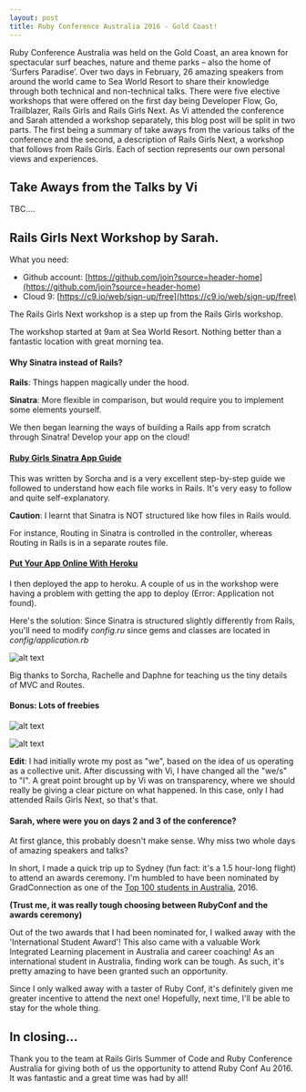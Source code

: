 ```yaml
---
layout: post
title: Ruby Conference Australia 2016 - Gold Coast!
---
```


Ruby Conference Australia was held on the Gold Coast, an area known for spectacular surf beaches, nature and theme parks – also the home of ‘Surfers Paradise’.  Over two days in February, 26 amazing speakers from around the world came to Sea World Resort to share their knowledge through both technical and non-technical talks.  There were five elective workshops that were offered on the first day being Developer Flow, Go, Trailblazer, Rails Girls and Rails Girls Next.  As Vi attended the conference and Sarah attended a workshop separately, this blog post will be split in two parts. The first being a summary of take aways from the various talks of the conference and the second, a description of Rails Girls Next, a workshop that follows from Rails Girls.  Each of section represents our own personal views and experiences.

## Take Aways from the Talks by Vi

TBC....

## Rails Girls Next Workshop by Sarah.

What you need:

- Github account: [https://github.com/join?source=header-home](https://github.com/join?source=header-home)
- Cloud 9: [https://c9.io/web/sign-up/free](https://c9.io/web/sign-up/free)

The Rails Girls Next workshop is a step up from the Rails Girls workshop. 

The workshop started at 9am at Sea World Resort. Nothing better than a fantastic location with great morning tea.

#### Why Sinatra instead of Rails?

**Rails**: Things happen magically under the hood.

**Sinatra**: More flexible in comparison, but would require you to implement some elements yourself.

We then began learning the ways of building a Rails app from scratch through Sinatra! Develop your app on the cloud!

#### [Ruby Girls Sinatra App Guide](http://railsgirls-bne.github.io/sinatra-app-guide)

This was written by Sorcha and is a very excellent step-by-step guide we followed to understand how each file works in Rails. It's very easy to follow and quite self-explanatory.

**Caution**: I learnt that Sinatra is NOT structured like how files in Rails would. 

For instance, Routing in Sinatra is controlled in the controller, whereas Routing in Rails is in a separate routes file.

#### [Put Your App Online With Heroku](http://railsgirls-bne.github.io/heroku)

I then deployed the app to heroku. A couple of us in the workshop were having a problem with getting the app to deploy (Error: Application not found).

Here's the solution: Since Sinatra is structured slightly differently from Rails, you'll need to modify *config.ru* since gems and classes are located in *config/application.rb*

![alt text](https://www.dropbox.com/sc/6bzcmtnd9v6wk90/AADdZZf7Aejm3tPKOEUSEvEpa?dl=1) 

Big thanks to Sorcha, Rachelle and Daphne for teaching us the tiny details of MVC and Routes.

#### Bonus: Lots of freebies

![alt text](https://www.dropbox.com/sc/ueg6rawwimaxw72/AADeFEa_IBJ2E-hAlcg0DQE1a?dl=1)

![alt text](https://www.dropbox.com/sc/xsaziedizmf7fbn/AACGdQetrpO0ygaa0zStksjka?dl=1)

**Edit**: I had initially wrote my post as "we", based on the idea of us operating as a collective unit. After discussing with Vi, I have changed all the "we/s" to "I". A great point brought up by Vi was on transparency, where we should really be giving a clear picture on what happened. In this case, only I had attended Rails Girls Next, so that's that.

#### Sarah, where were you on days 2 and 3 of the conference?

At first glance, this probably doesn't make sense. Why miss two whole days of amazing speakers and talks? 

In short, I made a quick trip up to Sydney (fun fact: it's a 1.5 hour-long flight) to attend an awards ceremony. I'm humbled to have been nominated by GradConnection as one of the [Top 100 students in Australia](https://au.gradconnection.com/top100/), 2016.

**(Trust me, it was really tough choosing between RubyConf and the awards ceremony)**

Out of the two awards that I had been nominated for, I walked away with the 'International Student Award'! This also came with a valuable Work Integrated Learning placement in Australia and career coaching! As an international student in Australia, finding work can be tough. As such, it's pretty amazing to have been granted such an opportunity.

Since I only walked away with a taster of Ruby Conf, it's definitely given me greater incentive to attend the next one! Hopefully, next time, I'll be able to stay for the whole thing.

## In closing…

Thank you to the team at Rails Girls Summer of Code and Ruby Conference Australia for giving both of us the opportunity to attend Ruby Conf Au 2016.  It was fantastic and a great time was had by all!



